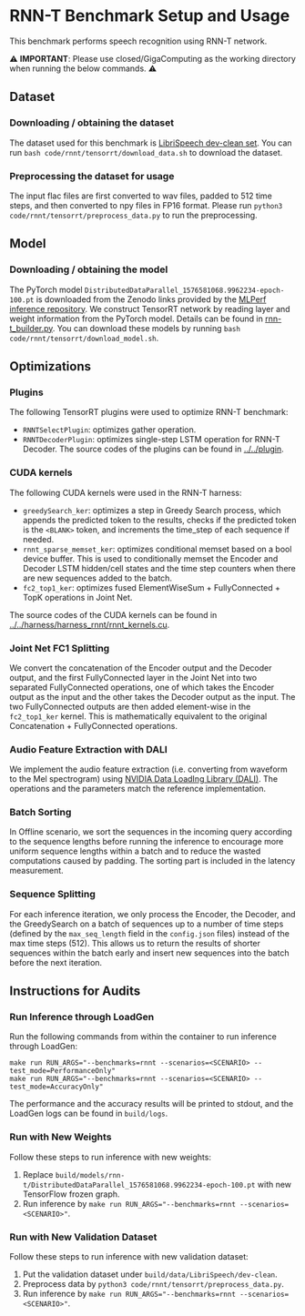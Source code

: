 # RNN-T Benchmark Setup and Usage

This benchmark performs speech recognition using RNN-T network.

:warning: **IMPORTANT**: Please use closed/GigaComputing as the working directory when
running the below commands. :warning:

## Dataset

### Downloading / obtaining the dataset

The dataset used for this benchmark is [LibriSpeech dev-clean set](http://www.openslr.org/resources/12/dev-clean.tar.gz). You can run `bash code/rnnt/tensorrt/download_data.sh` to download the dataset.

### Preprocessing the dataset for usage

The input flac files are first converted to wav files, padded to 512 time steps, and then converted to npy files in FP16 format. Please run `python3 code/rnnt/tensorrt/preprocess_data.py` to run the preprocessing.

## Model

### Downloading / obtaining the model

The PyTorch model `DistributedDataParallel_1576581068.9962234-epoch-100.pt` is downloaded from the Zenodo links provided by the [MLPerf inference repository](https://github.com/mlcommons/inference/tree/master/speech_recognition/rnnt). We construct TensorRT network by reading layer and weight information from the PyTorch model. Details can be found in [rnn-t_builder.py](rnn-t_builder.py). You can download these models by running `bash code/rnnt/tensorrt/download_model.sh`.

## Optimizations

### Plugins

The following TensorRT plugins were used to optimize RNN-T benchmark:
- `RNNTSelectPlugin`: optimizes gather operation.
- `RNNTDecoderPlugin`: optimizes single-step LSTM operation for RNN-T Decoder.
The source codes of the plugins can be found in [../../plugin](../../plugin).

### CUDA kernels

The following CUDA kernels were used in the RNN-T harness:
- `greedySearch_ker`: optimizes a step in Greedy Search process, which appends the predicted token to the results, checks if the predicted token is the `<BLANK>` token, and increments the time_step of each sequence if needed.
- `rnnt_sparse_memset_ker`: optimizes conditional memset based on a bool device buffer. This is used to conditionally memset the Encoder and Decoder LSTM hidden/cell states and the time step counters when there are new sequences added to the batch.
- `fc2_top1_ker`: optimizes fused ElementWiseSum + FullyConnected + TopK operations in Joint Net.

The source codes of the CUDA kernels can be found in [../../harness/harness_rnnt/rnnt_kernels.cu](../../harness/harness_rnnt/rnnt_kernels.cu).

### Joint Net FC1 Splitting

We convert the concatenation of the Encoder output and the Decoder output, and the first FullyConnected layer in the Joint Net into two separated FullyConnected operations, one of which takes the Encoder output as the input and the other takes the Decoder output as the input. The two FullyConnected outputs are then added element-wise in the `fc2_top1_ker` kernel. This is mathematically equivalent to the original Concatenation + FullyConnected operations.

### Audio Feature Extraction with DALI

We implement the audio feature extraction (i.e. converting from waveform to the Mel spectrogram) using [NVIDIA Data LoadIng Library (DALI)](https://developer.nvidia.com/DALI). The operations and the parameters match the reference implementation.

### Batch Sorting

In Offline scenario, we sort the sequences in the incoming query according to the sequence lengths before running the inference to encourage more uniform sequence lengths within a batch and to reduce the wasted computations caused by padding. The sorting part is included in the latency measurement.

### Sequence Splitting

For each inference iteration, we only process the Encoder, the Decoder, and the GreedySearch on a batch of sequences up to a number of time steps (defined by the `max_seq_length` field in the `config.json` files) instead of the max time steps (512). This allows us to return the results of shorter sequences within the batch early and insert new sequences into the batch before the next iteration.

## Instructions for Audits

### Run Inference through LoadGen

Run the following commands from within the container to run inference through LoadGen:

```
make run RUN_ARGS="--benchmarks=rnnt --scenarios=<SCENARIO> --test_mode=PerformanceOnly"
make run RUN_ARGS="--benchmarks=rnnt --scenarios=<SCENARIO> --test_mode=AccuracyOnly"
```

The performance and the accuracy results will be printed to stdout, and the LoadGen logs can be found in `build/logs`.

### Run with New Weights

Follow these steps to run inference with new weights:

1. Replace `build/models/rnn-t/DistributedDataParallel_1576581068.9962234-epoch-100.pt` with new TensorFlow frozen graph.
2. Run inference by `make run RUN_ARGS="--benchmarks=rnnt --scenarios=<SCENARIO>"`.

### Run with New Validation Dataset

Follow these steps to run inference with new validation dataset:

1. Put the validation dataset under `build/data/LibriSpeech/dev-clean`.
2. Preprocess data by `python3 code/rnnt/tensorrt/preprocess_data.py`.
3. Run inference by `make run RUN_ARGS="--benchmarks=rnnt --scenarios=<SCENARIO>"`.
